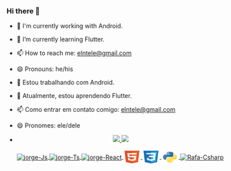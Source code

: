 ### Hi there 👋


- 🔭 I'm currently working with Android.
- 🌱 I’m currently learning Flutter.
- 📫 How to reach me: elntele@gmail.com
- 😄 Pronouns: he/his


- 🔭 Estou trabalhando com Android. 
- 🌱 Atualmente, estou aprendendo Flutter.
- 📫 Como entrar em contato comigo: elntele@gmail.com
- 😄 Pronomes: ele/dele
- <div align="center">
    <a href="https://github.com/elntele">
    <img height="180em" src="https://github-readme-stats.vercel.app/api?username=elntele&show_icons=true&theme=dracula&include_all_commits=true&count_private=true"/>
    <img height="180em" src="https://github-readme-stats.vercel.app/api/top-langs/?username=elntele&layout=compact&langs_count=7&theme=dracula"/>
  </div>
    
    <div style="display: inline_block"><br>  
  <img align="center" alt="jorge-Js" height="30" width="40" src="https://cdn.jsdelivr.net/gh/devicons/devicon/icons/java/java-original.svg">
  <img align="center" alt="jorge-Ts" height="30" width="40" src="https://cdn.jsdelivr.net/gh/devicons/devicon/icons/javascript/javascript-original.svg">
  <img align="center" alt="jorge-React" height="30" width="40" src="https://cdn.jsdelivr.net/gh/devicons/devicon/icons/android/android-original-wordmark.svg">
  <img align="center" alt="jorge-HTML" height="30" width="40" src="https://raw.githubusercontent.com/devicons/devicon/master/icons/html5/html5-original.svg">
  <img align="center" alt="jorge-CSS" height="30" width="40" src="https://raw.githubusercontent.com/devicons/devicon/master/icons/css3/css3-original.svg">
  <img align="center" alt="jorge-Python" height="30" width="40" src="https://raw.githubusercontent.com/devicons/devicon/master/icons/python/python-original.svg">
  <img align="center" alt="Rafa-Csharp" height="30" width="40" src="https://cdn.jsdelivr.net/gh/devicons/devicon/icons/postgresql/postgresql-original-wordmark.svg">
 
</div>


